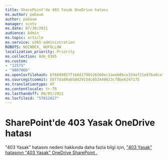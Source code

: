 ```yaml
---
title: SharePoint'de 403 Yasak OneDrive hatası
ms.author: pebaum
author: pebaum
manager: scotv
ms.date: 07/30/2021
audience: Admin
ms.topic: article
ms.service: o365-administration
ROBOTS: NOINDEX, NOFOLLOW
localization_priority: Priority
ms.collection: Adm_O365
ms.custom:
- "12575"
- "9007066"
ms.openlocfilehash: bf6699857f1b8d1796526560ec1aeeb8bce324ef21e87ba0cefa6c3da57e32d3
ms.sourcegitcommit: b5f7da89a650d2915dc652449623c78be6247175
ms.translationtype: HT
ms.contentlocale: tr-TR
ms.lasthandoff: 08/05/2021
ms.locfileid: "57812617"
---
```

# <a name="403-forbidden-error-on-onedrive-or-sharepoint"></a>SharePoint'de 403 Yasak OneDrive hatası

"403 Yasak" hatasını nedeni hakkında daha fazla bilgi için, ["403 Yasak" hatasının "403 Yasak" OneDrive SharePoint .](/sharepoint/troubleshoot/sharing-and-permissions/error-403-forbidden)